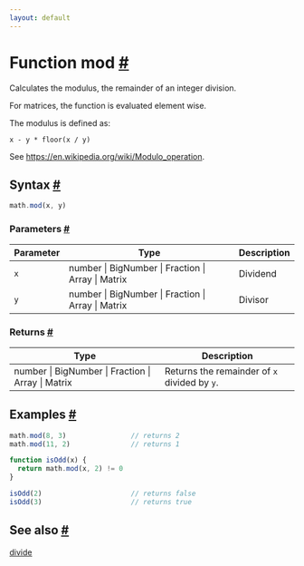 ```yaml
---
layout: default
---
```


<!-- Note: This file is automatically generated from source code comments. Changes made in this file will be overridden. -->

<h1 id="function-mod">Function mod <a href="#function-mod" title="Permalink">#</a></h1>

Calculates the modulus, the remainder of an integer division.

For matrices, the function is evaluated element wise.

The modulus is defined as:

    x - y * floor(x / y)

See https://en.wikipedia.org/wiki/Modulo_operation.


<h2 id="syntax">Syntax <a href="#syntax" title="Permalink">#</a></h2>

```js
math.mod(x, y)
```

<h3 id="parameters">Parameters <a href="#parameters" title="Permalink">#</a></h3>

Parameter | Type | Description
--------- | ---- | -----------
`x` | number &#124; BigNumber &#124; Fraction &#124; Array &#124; Matrix | Dividend
`y` | number &#124; BigNumber &#124; Fraction &#124; Array &#124; Matrix | Divisor

<h3 id="returns">Returns <a href="#returns" title="Permalink">#</a></h3>

Type | Description
---- | -----------
number &#124; BigNumber &#124; Fraction &#124; Array &#124; Matrix | Returns the remainder of `x` divided by `y`.


<h2 id="examples">Examples <a href="#examples" title="Permalink">#</a></h2>

```js
math.mod(8, 3)                // returns 2
math.mod(11, 2)               // returns 1

function isOdd(x) {
  return math.mod(x, 2) != 0
}

isOdd(2)                      // returns false
isOdd(3)                      // returns true
```


<h2 id="see-also">See also <a href="#see-also" title="Permalink">#</a></h2>

[divide](divide.html)
